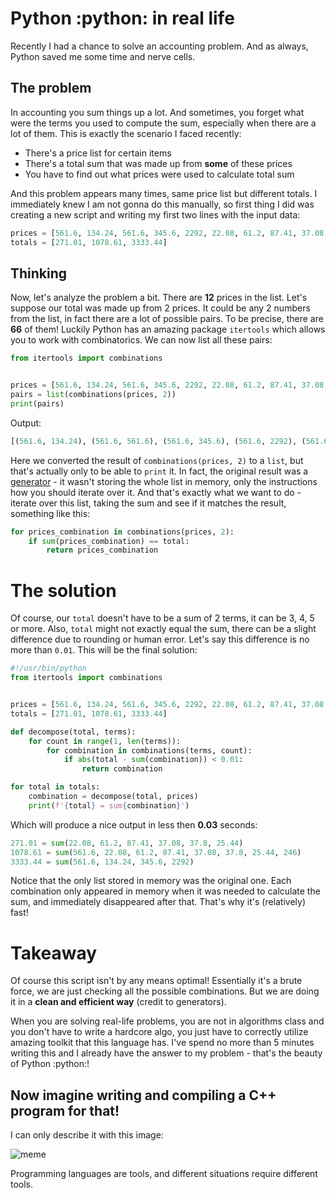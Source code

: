 # Python :python: in real life
Recently I had a chance to solve an accounting problem. And as always, Python saved me some time and nerve cells.

## The problem
In accounting you sum things up a lot. And sometimes, you forget what were the terms you used to compute the sum, especially when there are a lot of them. This is exactly the scenario I faced recently:
 - There's a price list for certain items
 - There's a total sum that was made up from **some** of these prices
 - You have to find out what prices were used to calculate total sum

And this problem appears many times, same price list but different totals. I immediately knew I am not gonna do this manually, so first thing I did was creating a new script and writing my first two lines with the input data:
```python
prices = [561.6, 134.24, 561.6, 345.6, 2292, 22.08, 61.2, 87.41, 37.08, 37.8, 25.44, 246]
totals = [271.01, 1078.61, 3333.44]
```

## Thinking
Now, let's analyze the problem a bit. There are **12** prices in the list. Let's suppose our total was made up from 2 prices. It could be any 2 numbers from the list, in fact there are a lot of possible pairs. To be precise, there are **66** of them! Luckily Python has an amazing package `itertools` which allows you to work with combinatorics. We can now list all these pairs:

```python
from itertools import combinations


prices = [561.6, 134.24, 561.6, 345.6, 2292, 22.08, 61.2, 87.41, 37.08, 37.8, 25.44, 246]
pairs = list(combinations(prices, 2))
print(pairs)
```

Output:
```python
[(561.6, 134.24), (561.6, 561.6), (561.6, 345.6), (561.6, 2292), (561.6, 22.08), (561.6, 61.2), (561.6, 87.41), (561.6, 37.08), (561.6, 37.8), (561.6, 25.44), (561.6, 246), (134.24, 561.6), (134.24, 345.6), (134.24, 2292), (134.24, 22.08), (134.24, 61.2), (134.24, 87.41), (134.24, 37.08), (134.24, 37.8), (134.24, 25.44), (134.24, 246), (561.6, 345.6), (561.6, 2292), (561.6, 22.08), (561.6, 61.2), (561.6, 87.41), (561.6, 37.08), (561.6, 37.8), (561.6, 25.44), (561.6, 246), (345.6, 2292), (345.6, 22.08), (345.6, 61.2), (345.6, 87.41), (345.6, 37.08), (345.6, 37.8), (345.6, 25.44), (345.6, 246), (2292, 22.08), (2292, 61.2), (2292, 87.41), (2292, 37.08), (2292, 37.8), (2292, 25.44), (2292, 246), (22.08, 61.2), (22.08, 87.41), (22.08, 37.08), (22.08, 37.8), (22.08, 25.44), (22.08, 246), (61.2, 87.41), (61.2, 37.08), (61.2, 37.8), (61.2, 25.44), (61.2, 246), (87.41, 37.08), (87.41, 37.8), (87.41, 25.44), (87.41, 246), (37.08, 37.8), (37.08, 25.44), (37.08, 246), (37.8, 25.44), (37.8, 246), (25.44, 246)]
```

Here we converted the result of `combinations(prices, 2)` to a `list`, but that's actually only to be able to `print` it. In fact, the original result was a [generator](https://wiki.python.org/moin/Generators) - it wasn't storing the whole list in memory, only the instructions how you should iterate over it. And that's exactly what we want to do - iterate over this list, taking the sum and see if it matches the result, something like this:

```python
for prices_combination in combinations(prices, 2):
    if sum(prices_combination) == total:
        return prices_combination
```

# The solution
Of course, our `total` doesn't have to be a sum of 2 terms, it can be 3, 4, 5 or more. Also, `total` might not exactly equal the sum, there can be a slight difference due to rounding or human error. Let's say this difference is no more than `0.01`. This will be the final solution:
```python
#!/usr/bin/python
from itertools import combinations


prices = [561.6, 134.24, 561.6, 345.6, 2292, 22.08, 61.2, 87.41, 37.08, 37.8, 25.44, 246]
totals = [271.01, 1078.61, 3333.44]

def decompose(total, terms):
    for count in range(1, len(terms)):
        for combination in combinations(terms, count):
            if abs(total - sum(combination)) < 0.01:
                return combination

for total in totals:
    combination = decompose(total, prices)
    print(f'{total} = sum{combination}')
```

Which will produce a nice output in less then **0.03** seconds:
```python
271.01 = sum(22.08, 61.2, 87.41, 37.08, 37.8, 25.44)
1078.61 = sum(561.6, 22.08, 61.2, 87.41, 37.08, 37.8, 25.44, 246)
3333.44 = sum(561.6, 134.24, 345.6, 2292)
```

Notice that the only list stored in memory was the original one. Each combination only appeared in memory when it was needed to calculate the sum, and immediately disappeared after that. That's why it's (relatively) fast!

# Takeaway
Of course this script isn't by any means optimal! Essentially it's a brute force, we are just checking all the possible combinations. But we are doing it in a **clean and efficient way** (credit to generators).

When you are solving real-life problems, you are not in algorithms class and you don't have to write a hardcore algo, you just have to correctly utilize amazing toolkit that this language has. I've spend no more than 5 minutes writing this and I already have the answer to my problem - that's the beauty of Python :python:!

## Now imagine writing and compiling a C++ program for that!
I can only describe it with this image:

![meme](/public/brainlet-dreams-big-brain.png)

Programming languages are tools, and different situations require different tools.
